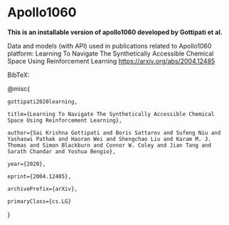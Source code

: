 # Apollo1060

__This is an installable version of apollo1060 developed by Gottipati et al.__

Data and models (with API) used in publications related to Apollo1060 platform:
Learning To Navigate The Synthetically Accessible Chemical Space Using Reinforcement Learning https://arxiv.org/abs/2004.12485

BibTeX:

@misc{

    gottipati2020learning,
    
    title={Learning To Navigate The Synthetically Accessible Chemical Space Using Reinforcement Learning},
    
    author={Sai Krishna Gottipati and Boris Sattarov and Sufeng Niu and Yashaswi Pathak and Haoran Wei and Shengchao Liu and Karam M. J. Thomas and Simon Blackburn and Connor W. Coley and Jian Tang and Sarath Chandar and Yoshua Bengio},
    
    year={2020},
    
    eprint={2004.12485},
    
    archivePrefix={arXiv},
    
    primaryClass={cs.LG}

}
